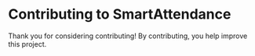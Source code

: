 # Contributing to SmartAttendance

Thank you for considering contributing! By contributing, you help improve this project.